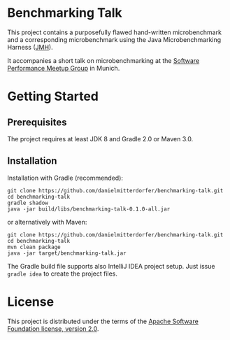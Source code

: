 Benchmarking Talk
=================

This project contains a purposefully flawed hand-written microbenchmark and a corresponding microbenchmark using the Java Microbenchmarking Harness ([JMH](http://openjdk.java.net/projects/code-tools/jmh)).

It accompanies a short talk on microbenchmarking at the [Software Performance Meetup Group](http://www.meetup.com/Software-Performance-Meetup-Group/) in Munich.

# Getting Started

## Prerequisites

The project requires at least JDK 8 and Gradle 2.0 or Maven 3.0.

## Installation

Installation with Gradle (recommended):

```
git clone https://github.com/danielmitterdorfer/benchmarking-talk.git
cd benchmarking-talk
gradle shadow
java -jar build/libs/benchmarking-talk-0.1.0-all.jar
```

or alternatively with Maven:

```
git clone https://github.com/danielmitterdorfer/benchmarking-talk.git
cd benchmarking-talk
mvn clean package
java -jar target/benchmarking-talk.jar
```

The Gradle build file supports also IntelliJ IDEA project setup. Just issue `gradle idea` to create the project files.

# License

This project is distributed under the terms of the [Apache Software Foundation license, version 2.0](http://www.apache.org/licenses/LICENSE-2.0.html).